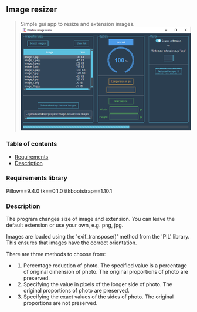 ## Image resizer
> Simple gui app to resize and extension images.
![GUI image](resizer.png)

### Table of contents
* [Requirements](requirements)
* [Description](description)

### Requirements library
Pillow==9.4.0
tk==0.1.0
ttkbootstrap==1.10.1

### Description
The program changes size of image and extension. You can leave the default extension or use your own, e.g. png, jpg.

Images are loaded using the 'exif_transpose()' method from the 'PIL' library. This ensures that images have the correct orientation.

There are three methods to choose from:
* 1. Percentage reduction of photo. The specified value is a percentage of original dimension of photo. The original proportions of photo are preserved.
* 2. Specifying the value in pixels of the longer side of photo. The original proportions of photo are preserved.
* 3. Specifying the exact values of the sides of photo. The original proportions are not preserved.

